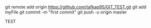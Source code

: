 git remote add origin https://github.com/tafkap95/GIT_TEST.git
git add myFile
git commit -m "first commit"
git push -u origin master


TEST